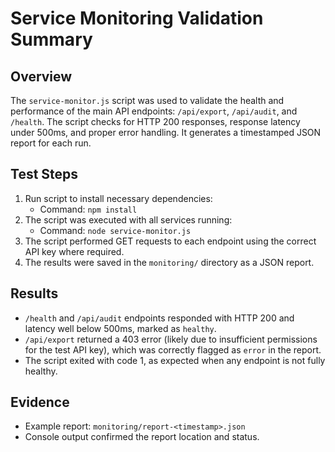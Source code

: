 # Service Monitoring Validation Summary

## Overview
The `service-monitor.js` script was used to validate the health and performance of the main API endpoints: `/api/export`, `/api/audit`, and `/health`. The script checks for HTTP 200 responses, response latency under 500ms, and proper error handling. It generates a timestamped JSON report for each run.

## Test Steps
1. Run script to install necessary dependencies:
    - Command: `npm install`
2. The script was executed with all services running:
   - Command: `node service-monitor.js`
3. The script performed GET requests to each endpoint using the correct API key where required.
4. The results were saved in the `monitoring/` directory as a JSON report.

## Results
- `/health` and `/api/audit` endpoints responded with HTTP 200 and latency well below 500ms, marked as `healthy`.
- `/api/export` returned a 403 error (likely due to insufficient permissions for the test API key), which was correctly flagged as `error` in the report.
- The script exited with code 1, as expected when any endpoint is not fully healthy.

## Evidence
- Example report: `monitoring/report-<timestamp>.json`
- Console output confirmed the report location and status.
